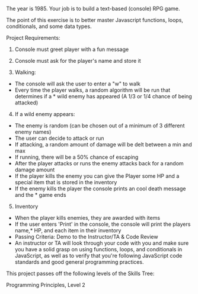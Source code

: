 The year is 1985. Your job is to build a text-based (console) RPG game.

The point of this exercise is to better master Javascript functions, loops, conditionals, and some data types.

Project Requirements:
1. Console must greet player with a fun message
2. Console must ask for the player's name and store it


3. Walking:
* The console will ask the user to enter a "w" to walk
* Every time the player walks, a random algorithm will be run that determines if a * wild enemy has appeared (A 1/3 or 1/4 chance of being attacked)


4. If a wild enemy appears:
* The enemy is random (can be chosen out of a minimum of 3 different enemy names)
* The user can decide to attack or run
* If attacking, a random amount of damage will be delt between a min and max
* If running, there will be a 50% chance of escaping
* After the player attacks or runs the enemy attacks back for a random damage amount
* If the player kills the enemy you can give the Player some HP and a special item that is stored in the inventory
* If the enemy kills the player the console prints an cool death message and the * game ends


5. Inventory
* When the player kills enemies, they are awarded with items
* If the user enters 'Print' in the console, the console will print the players name,*  HP, and each item in their inventory
* Passing Criteria: Demo to the Instructor/TA & Code Review
* An instructor or TA will look through your code with you and make sure you have a solid grasp on using functions, loops, and conditionals in JavaScript, as well as to verify that you're following JavaScript code standards and good general programming practices.

This project passes off the following levels of the Skills Tree:

Programming Principles, Level 2